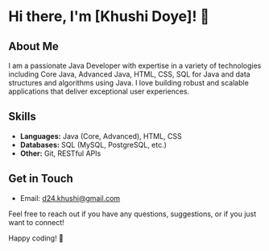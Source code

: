 # Hi there, I'm [Khushi Doye]! 👋

## About Me
I am a passionate Java Developer with expertise in a variety of technologies including Core Java, Advanced Java, HTML, CSS, SQL for Java and data structures and algorithms using Java. I love building robust and scalable applications that deliver exceptional user experiences.

## Skills
- **Languages:** Java (Core, Advanced), HTML, CSS
- **Databases:** SQL (MySQL, PostgreSQL, etc.)
- **Other:** Git, RESTful APIs

## Get in Touch
- Email: d24.khushi@gmail.com

Feel free to reach out if you have any questions, suggestions, or if you just want to connect!

Happy coding! 🚀
